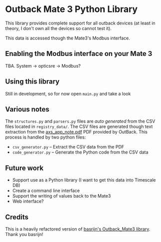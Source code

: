 # Outback Mate 3 Python Library

This library provides complete support for all outback devices (at least in theory, 
I don't own all the devices so cannot test it).

This data is accessed though the Mate3's Modbus interface.

## Enabling the Modbus interface on your Mate 3

TBA. System -> opticsre -> Modbus?

## Using this library

Still in development, so for now open `main.py` and take a look

## Various notes

The `structures.py` and `parsers.py` files are *auto generated* 
from the CSV files located in `registry_data/`. The CSV files are 
generated though text extraction from the 
[axs_app_note.pdf](http://www.outbackpower.com/downloads/documents/appnotes/axs_app_note.pdf) 
PDF provided by OutBack. This process is handled by two python files:

* `csv_generator.py` – Extract the CSV data from the PDF
* `code_generator.py` – Generate the Python code from the CSV data

## Future work

* Support use as a Python library (I want to get this data into Timescale DB)
* Create a command line interface
* Support the writing of values back to the Mate3
* Web interface?

## Credits

This is a heavily refactored version of 
[basrijn's Outback_Mate3 library](https://github.com/basrijn/Outback_Mate3).
Thank you basrijn!
